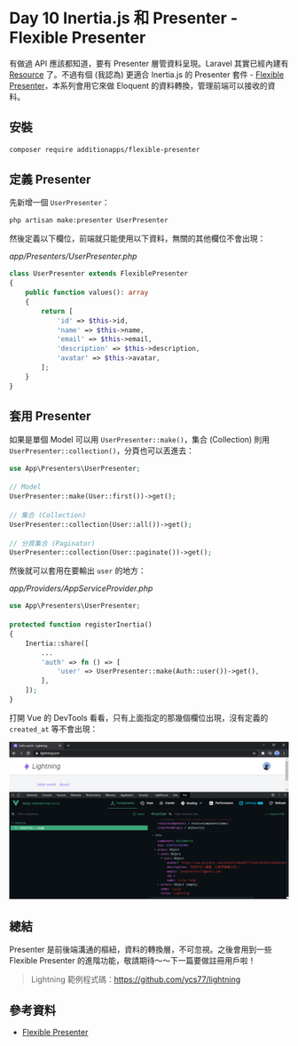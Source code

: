 # Day 10 Inertia.js 和 Presenter - Flexible Presenter

有做過 API 應該都知道，要有 Presenter 層管資料呈現。Laravel 其實已經內建有 [Resource](https://laravel.com/docs/eloquent-resources) 了。不過有個 (我認為) 更適合 Inertia.js 的 Presenter 套件 - [Flexible Presenter](https://github.com/AdditionApps/flexible-presenter)，本系列會用它來做 Eloquent 的資料轉換，管理前端可以接收的資料。

## 安裝

```bash
composer require additionapps/flexible-presenter
```

## 定義 Presenter

先新增一個 `UserPresenter`：

```bash
php artisan make:presenter UserPresenter
```

然後定義以下欄位，前端就只能使用以下資料，無關的其他欄位不會出現：

*app/Presenters/UserPresenter.php*
```php
class UserPresenter extends FlexiblePresenter
{
    public function values(): array
    {
        return [
            'id' => $this->id,
            'name' => $this->name,
            'email' => $this->email,
            'description' => $this->description,
            'avatar' => $this->avatar,
        ];
    }
}
```

## 套用 Presenter

如果是單個 Model 可以用 `UserPresenter::make()`，集合 (Collection) 則用 `UserPresenter::collection()`，分頁也可以丟進去：

```php
use App\Presenters\UserPresenter;

// Model
UserPresenter::make(User::first())->get();

// 集合 (Collection)
UserPresenter::collection(User::all())->get();

// 分頁集合 (Paginator)
UserPresenter::collection(User::paginate())->get();
```

然後就可以套用在要輸出 `user` 的地方：

*app/Providers/AppServiceProvider.php*
```php
use App\Presenters\UserPresenter;

protected function registerInertia()
{
    Inertia::share([
        ...
        'auth' => fn () => [
            'user' => UserPresenter::make(Auth::user())->get(),
        ],
    ]);
}
```

打開 Vue 的 DevTools 看看，只有上面指定的那幾個欄位出現，沒有定義的 `created_at` 等不會出現：

![](../images/day10-01.jpg)

## 總結

Presenter 是前後端溝通的樞紐，資料的轉換層，不可忽視。之後會用到一些 Flexible Presenter 的進階功能，敬請期待～～下一篇要做註冊用戶啦！

> Lightning 範例程式碼：https://github.com/ycs77/lightning

## 參考資料

* [Flexible Presenter](https://github.com/AdditionApps/flexible-presenter)
